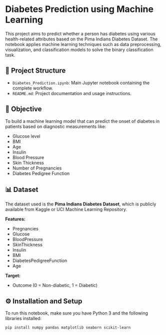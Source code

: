 # Diabetes Prediction using Machine Learning

This project aims to predict whether a person has diabetes using various health-related attributes based on the Pima Indians Diabetes Dataset. The notebook applies machine learning techniques such as data preprocessing, visualization, and classification models to solve the binary classification task.

## 📁 Project Structure

- `Diabetes_Prediction.ipynb`: Main Jupyter notebook containing the complete workflow.
- `README.md`: Project documentation and usage instructions.

## 🎯 Objective

To build a machine learning model that can predict the onset of diabetes in patients based on diagnostic measurements like:
- Glucose level
- BMI
- Age
- Insulin
- Blood Pressure
- Skin Thickness
- Number of Pregnancies
- Diabetes Pedigree Function

## 📊 Dataset

The dataset used is the **Pima Indians Diabetes Dataset**, which is publicly available from Kaggle or UCI Machine Learning Repository.

**Features:**
- Pregnancies
- Glucose
- BloodPressure
- SkinThickness
- Insulin
- BMI
- DiabetesPedigreeFunction
- Age

**Target:**
- Outcome (0 = Non-diabetic, 1 = Diabetic)

## ⚙️ Installation and Setup

To run this notebook, make sure you have Python 3 and the following libraries installed:

```bash
pip install numpy pandas matplotlib seaborn scikit-learn
